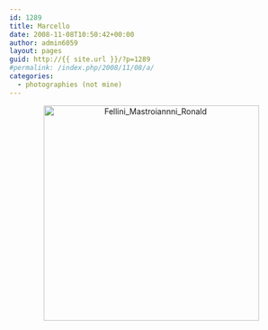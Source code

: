 ```yaml
---
id: 1289
title: Marcello
date: 2008-11-08T10:50:42+00:00
author: admin6059
layout: pages
guid: http://{{ site.url }}/?p=1289
#permalink: /index.php/2008/11/08/a/
categories:
  - photographies (not mine)
---
```

<p style="text-align: center;">
  <a href="http://{{ site.url }}/wp-content/uploads/2010/01/Fellini_Mastroiannni_Ronald.jpg"><img class="aligncenter size-full wp-image-1290" title="Fellini_Mastroiannni_Ronald" src="http://{{ site.url }}/wp-content/uploads/2010/01/Fellini_Mastroiannni_Ronald.jpg" alt="Fellini_Mastroiannni_Ronald" width="383" height="383" srcset="http://{{ site.url }}/wp-content/uploads/2010/01/Fellini_Mastroiannni_Ronald.jpg 426w, http://{{ site.url }}/wp-content/uploads/2010/01/Fellini_Mastroiannni_Ronald-150x150.jpg 150w, http://{{ site.url }}/wp-content/uploads/2010/01/Fellini_Mastroiannni_Ronald-300x300.jpg 300w" sizes="(max-width: 383px) 100vw, 383px" /></a>
</p>